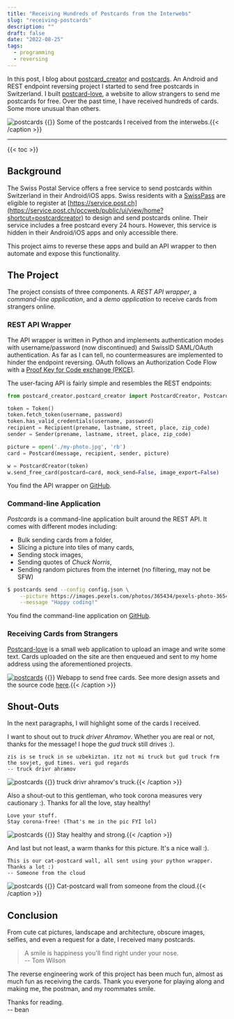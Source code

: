 ```yaml
---
title: "Receiving Hundreds of Postcards from the Interwebs"
slug: "receiving-postcards"
description: ""
draft: false
date: "2022-08-25"
tags:
  - programming
  - reversing
---
```

In this post, I blog about [postcard_creator](https://github.com/abertschi/postcard_creator_wrapper)
and [postcards](https://github.com/abertschi/postcards). An Android and REST
endpoint reversing project I started to send free postcards in Switzerland. I built [postcard-love](https://postcard.abertschi.ch), a website to allow
strangers to send me postcards for free. Over the past time, I have received
hundreds of cards. Some more unusual than others. 
<!--more-->


![postcards](/blog/2022-08_postcards/postcards.jpg)
{{<caption >}} Some of the postcards I received from the interwebs.{{< /caption >}}

---

{{< toc >}}

## Background
The Swiss Postal Service offers a free service to send postcards within
Switzerland in their Android/iOS apps. Swiss residents with a [SwissPass]() are
eligible to register at
[https://service.post.ch](https://service.post.ch/pccweb/public/ui/view/home?shortcut=postcardcreator)
to design and send postcards online. Their service includes a free postcard
every 24 hours. However, this service is hidden in their Android/iOS apps and
only accessible there. 

This project aims to reverse these apps and build an API wrapper to
then automate and expose this functionality. 

## The Project
The project consists of three components. A _REST API wrapper_, a
_command-line application_, and a _demo application_  to receive cards from
strangers online.


### REST API Wrapper
The API wrapper is written in Python and implements authentication modes with
username/password (now discontinued) and SwissID SAML/OAuth authentication.
As far as I can tell, no countermeasures are implemented to hinder the endpoint
reversing. OAuth follows an Authorization Code Flow with a [Proof Key for Code
exchange (PKCE)](https://auth0.com/docs/get-started/authentication-and-authorization-flow/authorization-code-flow-with-proof-key-for-code-exchange-pkce).

The user-facing API is fairly simple and resembles the REST endpoints:

```python
from postcard_creator.postcard_creator import PostcardCreator, Postcard, Token, Recipient, Sender

token = Token()
token.fetch_token(username, password)
token.has_valid_credentials(username, password)
recipient = Recipient(prename, lastname, street, place, zip_code)
sender = Sender(prename, lastname, street, place, zip_code)

picture = open('./my-photo.jpg', 'rb')
card = Postcard(message, recipient, sender, picture)

w = PostcardCreator(token)
w.send_free_card(postcard=card, mock_send=False, image_export=False)
```

You find the API wrapper on
[GitHub](https://github.com/abertschi/postcard_creator_wrapper).

### Command-line Application
_Postcards_ is a command-line application built around the REST API. It comes
with different modes including:

- Bulk sending cards from a folder,
- Slicing a picture into tiles of many cards,
- Sending stock images,
- Sending quotes of _Chuck Norris_,
- Sending random pictures from the internet (no filtering, may not be SFW)


<!-- ```bash -->
<!-- $ postcards-chuck-norris send --config ./config.json -->
<!-- # Chuck Norris's first program was kill -9! -->
<!-- ``` -->

```bash
$ postcards send --config config.json \
    --picture https://images.pexels.com/photos/365434/pexels-photo-365434.jpeg \
    --message "Happy coding!"
```
You find the command-line application on [GitHub](https://github.com/abertschi/postcards).

### Receiving Cards from Strangers
[Postcard-love](https://postcard.abertschi.ch/) is a small web application to
upload an image and write some text. Cards uploaded on the site are then
enqueued and sent to my home address using the aforementioned projects. 

[![postcards](/blog/2022-08_postcards/postcard-love.png)](https://github.com/abertschi/postcard-love/blob/master/.assets/postcard-love-ui.pdf)
{{<caption >}} Webapp to send free cards. See more design assets and the source code
[here](https://github.com/abertschi/postcard-love/blob/master/.assets/postcard-love-ui.pdf).{{<
/caption >}}

<!-- I integrated nudity detection to exclude inappropriate content to be sent out.  -->

## Shout-Outs
In the next paragraphs, I will highlight some of the cards I received.

I want to shout out to _truck driver Ahramov_. Whether you are real or not,
thanks for the message! I hope the _gud truck_ still drives :).

```
zis is se truck in se uzbekiztan. itz not mi truck but gud truck frm the sovjet, gud times. veri gud regards
-- truck drivr ahramov 
```

![postcards](/blog/2022-08_postcards/truck.jpg)
{{<caption >}} truck drivr ahramov's truck.{{< /caption >}}


Also a shout-out to this gentleman, who took corona measures very cautionary
:). Thanks for all the love, stay healthy!

```
Love your stuff. 
Stay corona-free! (That's me in the pic FYI lol)
```

![postcards](/blog/2022-08_postcards/card.png)
{{<caption >}} Stay healthy and strong.{{< /caption >}}


And last but not least, a warm thanks for this picture. It's a nice wall :).

```
This is our cat-postcard wall, all sent using your python wrapper.
Thanks a lot :)
-- Someone from the cloud
```

![postcards](/blog/2022-08_postcards/cats.jpg)
{{<caption >}} Cat-postcard wall from someone from the cloud.{{< /caption >}}


## Conclusion

From cute cat pictures, landscape and architecture, obscure images, selfies, and
even a request for a date, I received many postcards.

> A smile is happiness you'll find right under your nose.   
> -- Tom Wilson  

The reverse engineering work of this project has been much fun, almost as much
fun as receiving the cards. Thank you everyone for playing along and making me,
the postman, and my roommates smile.



Thanks for reading.  
-- bean

